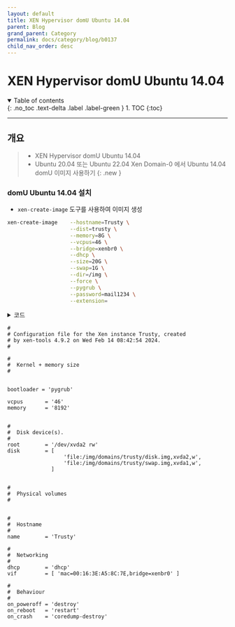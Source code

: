 ```yaml
---
layout: default
title: XEN Hypervisor domU Ubuntu 14.04
parent: Blog
grand_parent: Category
permalink: docs/category/blog/b0137
child_nav_order: desc
---
```


# XEN Hypervisor domU Ubuntu 14.04

<details open markdown="block">
  <summary>
    Table of contents
  </summary>
  {: .no_toc .text-delta .label .label-green }
1. TOC
{:toc}
</details>

---

## 개요

> - XEN Hypervisor domU Ubuntu 14.04
> - Ubuntu 20.04 또는 Ubuntu 22.04 Xen Domain-0 에서 Ubuntu 14.04 domU 이미지 사용하기
{: .new }

### domU Ubuntu 14.04 설치

- `xen-create-image` 도구를 사용하여 이미지 생성

```bash
xen-create-image    --hostname=Trusty \
                    --dist=trusty \
                    --memory=8G \
                    --vcpus=46 \
                    --bridge=xenbr0 \
                    --dhcp \
                    --size=20G \
                    --swap=1G \
                    --dir=/img \
                    --force \
                    --pygrub \
                    --password=mail1234 \
                    --extension=
```

<details markdown="block">
  <summary>
    코드
  </summary>
  {: .text-delta .label .label-green }
  
```bash
/img/domains/trusty/
├── [ 20G]  disk.img
└── [1.0G]  swap.img
```

</details>

```
#
# Configuration file for the Xen instance Trusty, created
# by xen-tools 4.9.2 on Wed Feb 14 08:42:54 2024.
#

#
#  Kernel + memory size
#


bootloader = 'pygrub'

vcpus       = '46'
memory      = '8192'


#
#  Disk device(s).
#
root        = '/dev/xvda2 rw'
disk        = [
                  'file:/img/domains/trusty/disk.img,xvda2,w',
                  'file:/img/domains/trusty/swap.img,xvda1,w',
              ]


#
#  Physical volumes
#


#
#  Hostname
#
name        = 'Trusty'

#
#  Networking
#
dhcp        = 'dhcp'
vif         = [ 'mac=00:16:3E:A5:8C:7E,bridge=xenbr0' ]

#
#  Behaviour
#
on_poweroff = 'destroy'
on_reboot   = 'restart'
on_crash    = 'coredump-destroy'
```
